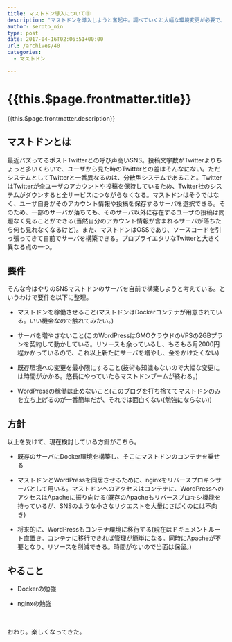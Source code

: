 ```yaml
---
title: マストドン導入について①
description: "マストドンを導入しようと奮起中。調べていくと大幅な環境変更が必要で、とても2、３日でできるものじゃなさそうなので、検討事項をメモ。"
author: seroto_nin
type: post
date: 2017-04-16T02:06:51+00:00
url: /archives/40
categories:
  - マストドン

---
```

# {{this.$page.frontmatter.title}}

<Date/><CategoriesPerPost/>

{{this.$page.frontmatter.description}}

<!--more-->

## マストドンとは

最近バズってるポストTwitterとの呼び声高いSNS。投稿文字数がTwitterよりちょっと多いくらいで、ユーザから見た時のTwitterとの差はそんなにない。ただシステムとしてTwitterと一番異なるのは、分散型システムであること。TwitterはTwitterが全ユーザのアカウントや投稿を保持しているため、Twitter社のシステムがダウンすると全サービスにつながらなくなる。マストドンはそうではなく、ユーザ自身がそのアカウント情報や投稿を保存するサーバを選択できる。そのため、一部のサーバが落ちても、そのサーバ以外に存在するユーザの投稿は問題なく見ることができる(当然自分のアカウント情報が含まれるサーバが落ちたら何も見れなくなるけど)。また、マストドンはOSSであり、ソースコードを引っ張ってきて自前でサーバを構築できる。プロプライエタリなTwitterと大きく異なる点の一つ。

## 要件

そんな今はやりのSNSマストドンのサーバを自前で構築しようと考えている。というわけで要件を以下に整理。

- マストドンを稼働させること(マストドンはDockerコンテナが用意されている。いい機会なので触れてみたい。)

- サーバを増やさないこと(このWordPressはGMOクラウドのVPSの2GBプランを契約して動かしている。リソースも余っているし、もろもろ月2000円程かかっているので、これ以上新たにサーバを増やし、金をかけたくない)

- 既存環境への変更を最小限にすること(技術も知識もないので大幅な変更には時間がかかる。悠長にやっていたらマストドンブームが終わる。)

- WordPressの稼働は止めないこと(このブログを打ち捨ててマストドンのみを立ち上げるのが一番簡単だが、それでは面白くない(勉強にならない))

## 方針

以上を受けて、現在検討している方針がこちら。

- 既存のサーバにDocker環境を構築し、そこにマストドンのコンテナを乗せる

- マストドンとWordPressを同居させるために、nginxをリバースプロキシサーバとして用いる。マストドンへのアクセスはコンテナに、WordPressへのアクセスはApacheに振り向ける(既存のApacheもリバースプロキシ機能を持っているが、SNSのような小さなリクエストを大量にさばくのには不向き)

- 将来的に、WordPressもコンテナ環境に移行する(現在はドキュメントルート直置き。コンテナに移行できれば管理が簡単になる。同時にApacheが不要となり、リソースを削減できる。時間がないので当面は保留。)

## やること

- Dockerの勉強

- nginxの勉強

&nbsp;

おわり。楽しくなってきた。
